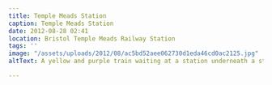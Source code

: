 ```yaml
---
title: Temple Meads Station
caption: Temple Meads Station
date: 2012-08-28 02:41
location: Bristol Temple Meads Railway Station
tags: ''
image: "/assets/uploads/2012/08/ac5bd52aee062730d1eda46cd0ac2125.jpg"
altText: A yellow and purple train waiting at a station underneath a steel canompy

---
```

